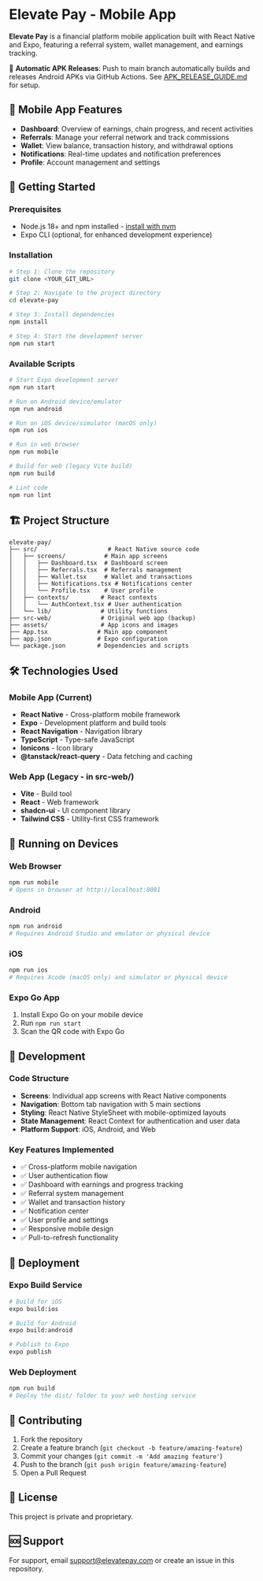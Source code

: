 # Elevate Pay - Mobile App

**Elevate Pay** is a financial platform mobile application built with React Native and Expo, featuring a referral system, wallet management, and earnings tracking.

🚀 **Automatic APK Releases**: Push to main branch automatically builds and releases Android APKs via GitHub Actions. See [APK_RELEASE_GUIDE.md](APK_RELEASE_GUIDE.md) for setup.

## 📱 Mobile App Features

- **Dashboard**: Overview of earnings, chain progress, and recent activities
- **Referrals**: Manage your referral network and track commissions
- **Wallet**: View balance, transaction history, and withdrawal options
- **Notifications**: Real-time updates and notification preferences
- **Profile**: Account management and settings

## 🚀 Getting Started

### Prerequisites

- Node.js 18+ and npm installed - [install with nvm](https://github.com/nvm-sh/nvm#installing-and-updating)
- Expo CLI (optional, for enhanced development experience)

### Installation

```sh
# Step 1: Clone the repository
git clone <YOUR_GIT_URL>

# Step 2: Navigate to the project directory
cd elevate-pay

# Step 3: Install dependencies
npm install

# Step 4: Start the development server
npm run start
```

### Available Scripts

```sh
# Start Expo development server
npm run start

# Run on Android device/emulator
npm run android

# Run on iOS device/simulator (macOS only)
npm run ios

# Run in web browser
npm run mobile

# Build for web (legacy Vite build)
npm run build

# Lint code
npm run lint
```

## 🏗️ Project Structure

```
elevate-pay/
├── src/                    # React Native source code
│   ├── screens/           # Main app screens
│   │   ├── Dashboard.tsx  # Dashboard screen
│   │   ├── Referrals.tsx  # Referrals management
│   │   ├── Wallet.tsx     # Wallet and transactions
│   │   ├── Notifications.tsx # Notifications center
│   │   └── Profile.tsx    # User profile
│   ├── contexts/         # React contexts
│   │   └── AuthContext.tsx # User authentication
│   └── lib/              # Utility functions
├── src-web/              # Original web app (backup)
├── assets/               # App icons and images
├── App.tsx              # Main app component
├── app.json             # Expo configuration
└── package.json         # Dependencies and scripts
```

## 🛠️ Technologies Used

### Mobile App (Current)
- **React Native** - Cross-platform mobile framework
- **Expo** - Development platform and build tools
- **React Navigation** - Navigation library
- **TypeScript** - Type-safe JavaScript
- **Ionicons** - Icon library
- **@tanstack/react-query** - Data fetching and caching

### Web App (Legacy - in src-web/)
- **Vite** - Build tool
- **React** - Web framework
- **shadcn-ui** - UI component library
- **Tailwind CSS** - Utility-first CSS framework

## 📱 Running on Devices

### Web Browser
```sh
npm run mobile
# Opens in browser at http://localhost:8081
```

### Android
```sh
npm run android
# Requires Android Studio and emulator or physical device
```

### iOS
```sh
npm run ios
# Requires Xcode (macOS only) and simulator or physical device
```

### Expo Go App
1. Install Expo Go on your mobile device
2. Run `npm run start`
3. Scan the QR code with Expo Go

## 🔧 Development

### Code Structure
- **Screens**: Individual app screens with React Native components
- **Navigation**: Bottom tab navigation with 5 main sections
- **Styling**: React Native StyleSheet with mobile-optimized layouts
- **State Management**: React Context for authentication and user data
- **Platform Support**: iOS, Android, and Web

### Key Features Implemented
- ✅ Cross-platform mobile navigation
- ✅ User authentication flow
- ✅ Dashboard with earnings and progress tracking
- ✅ Referral system management
- ✅ Wallet and transaction history
- ✅ Notification center
- ✅ User profile and settings
- ✅ Responsive mobile design
- ✅ Pull-to-refresh functionality

## 🚢 Deployment

### Expo Build Service
```sh
# Build for iOS
expo build:ios

# Build for Android
expo build:android

# Publish to Expo
expo publish
```

### Web Deployment
```sh
npm run build
# Deploy the dist/ folder to your web hosting service
```

## 🤝 Contributing

1. Fork the repository
2. Create a feature branch (`git checkout -b feature/amazing-feature`)
3. Commit your changes (`git commit -m 'Add amazing feature'`)
4. Push to the branch (`git push origin feature/amazing-feature`)
5. Open a Pull Request

## 📄 License

This project is private and proprietary.

## 🆘 Support

For support, email support@elevatepay.com or create an issue in this repository.
